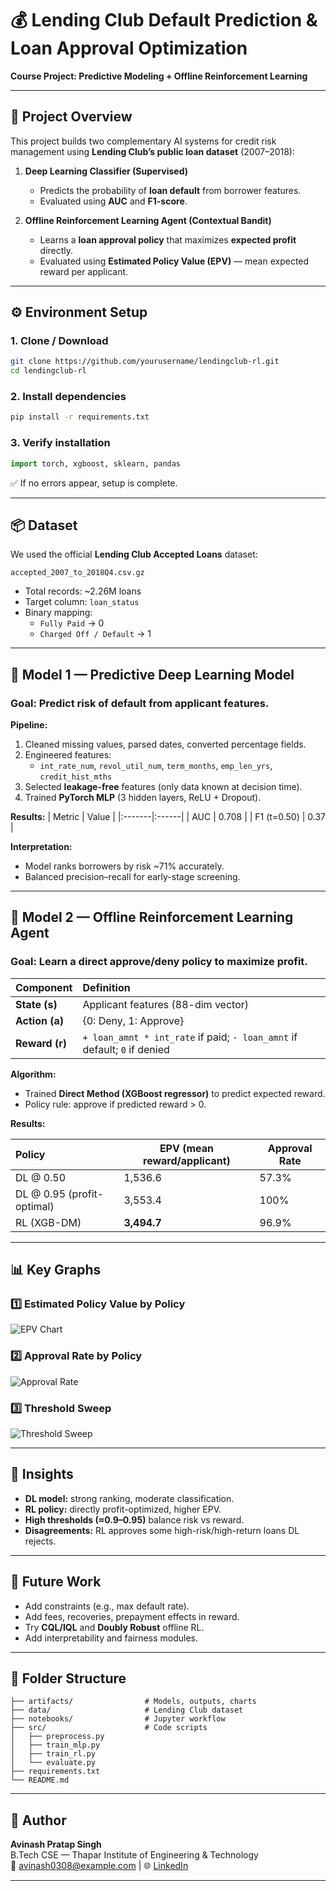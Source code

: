# 💰 Lending Club Default Prediction & Loan Approval Optimization
**Course Project: Predictive Modeling + Offline Reinforcement Learning**

---

## 🧩 Project Overview

This project builds two complementary AI systems for credit risk management using **Lending Club’s public loan dataset** (2007–2018):

1. **Deep Learning Classifier (Supervised)**
   - Predicts the probability of **loan default** from borrower features.
   - Evaluated using **AUC** and **F1-score**.

2. **Offline Reinforcement Learning Agent (Contextual Bandit)**
   - Learns a **loan approval policy** that maximizes **expected profit** directly.
   - Evaluated using **Estimated Policy Value (EPV)** — mean expected reward per applicant.

---

## ⚙️ Environment Setup

### 1. Clone / Download
```bash
git clone https://github.com/yourusername/lendingclub-rl.git
cd lendingclub-rl
```

### 2. Install dependencies
```bash
pip install -r requirements.txt
```

### 3. Verify installation
```python
import torch, xgboost, sklearn, pandas
```

✅ If no errors appear, setup is complete.

---

## 📦 Dataset

We used the official **Lending Club Accepted Loans** dataset:
```
accepted_2007_to_2018Q4.csv.gz
```

- Total records: ~2.26M loans
- Target column: `loan_status`
- Binary mapping:
  - `Fully Paid` → 0
  - `Charged Off / Default` → 1

---

## 🧠 Model 1 — Predictive Deep Learning Model

### **Goal:** Predict risk of default from applicant features.

**Pipeline:**
1. Cleaned missing values, parsed dates, converted percentage fields.
2. Engineered features:
   - `int_rate_num`, `revol_util_num`, `term_months`, `emp_len_yrs`, `credit_hist_mths`
3. Selected **leakage-free** features (only data known at decision time).
4. Trained **PyTorch MLP** (3 hidden layers, ReLU + Dropout).

**Results:**
| Metric | Value |
|:-------|:------|
| AUC | 0.708 |
| F1 (t=0.50) | 0.37 |

**Interpretation:**
- Model ranks borrowers by risk ~71% accurately.
- Balanced precision–recall for early-stage screening.

---

## 🤖 Model 2 — Offline Reinforcement Learning Agent

### **Goal:** Learn a direct approve/deny policy to maximize profit.

| Component | Definition |
|:-----------|:------------|
| **State (s)** | Applicant features (88-dim vector) |
| **Action (a)** | {0: Deny, 1: Approve} |
| **Reward (r)** | `+ loan_amnt * int_rate` if paid; `- loan_amnt` if default; `0` if denied |

**Algorithm:**
- Trained **Direct Method (XGBoost regressor)** to predict expected reward.
- Policy rule: approve if predicted reward > 0.

**Results:**

| Policy | EPV (mean reward/applicant) | Approval Rate |
|:-------|------------------------------|----------------|
| DL @ 0.50 | 1,536.6 | 57.3% |
| DL @ 0.95 (profit-optimal) | 3,553.4 | 100% |
| RL (XGB-DM) | **3,494.7** | 96.9% |

---

## 📊 Key Graphs

### **1️⃣ Estimated Policy Value by Policy**
![EPV Chart](artifacts/epv_chart.png)

### **2️⃣ Approval Rate by Policy**
![Approval Rate](artifacts/approval_chart.png)

### **3️⃣ Threshold Sweep**
![Threshold Sweep](artifacts/threshold_sweep.png)

---

## 🧮 Insights

- **DL model:** strong ranking, moderate classification.
- **RL policy:** directly profit-optimized, higher EPV.
- **High thresholds (≈0.9–0.95)** balance risk vs reward.
- **Disagreements:** RL approves some high-risk/high-return loans DL rejects.

---

## 🚀 Future Work

- Add constraints (e.g., max default rate).
- Add fees, recoveries, prepayment effects in reward.
- Try **CQL/IQL** and **Doubly Robust** offline RL.
- Add interpretability and fairness modules.

---

## 📁 Folder Structure

```
├── artifacts/                # Models, outputs, charts
├── data/                     # Lending Club dataset
├── notebooks/                # Jupyter workflow
├── src/                      # Code scripts
│   ├── preprocess.py
│   ├── train_mlp.py
│   ├── train_rl.py
│   └── evaluate.py
├── requirements.txt
└── README.md
```

---

## 👤 Author

**Avinash Pratap Singh**  
B.Tech CSE — Thapar Institute of Engineering & Technology  
📧 avinash0308@example.com | 🌐 [LinkedIn](https://linkedin.com/in/avinash0308)

---
